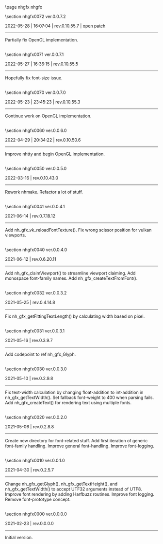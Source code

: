 \page nhgfx nhgfx

<div style="max-width:700px;">

\section nhgfx0072 ver.0.0.7.2

2022-05-28 | 16:07:04 | rev.0.10.55.7 | [open patch](../../patches/html/md_pages_be7dfc8a21e4e40b9a4cdbd66d9ce21a411efed6.html)

 ---

 Partially fix OpenGL implementation.

<br>\section nhgfx0071 ver.0.0.7.1

2022-05-27 | 16:36:15 | rev.0.10.55.5

 ---

 Hopefully fix font-size issue.

<br>\section nhgfx0070 ver.0.0.7.0

2022-05-23 | 23:45:23 | rev.0.10.55.3

 ---

 Continue work on OpenGL implementation.

<br>\section nhgfx0060 ver.0.0.6.0

2022-04-29 | 20:34:22 | rev.0.10.50.6

 ---

 Improve nhtty and begin OpenGL implementation.



<br>\section nhgfx0050 ver.0.0.5.0

2022-03-16 | rev.0.10.43.0

 ---

 Rework nhmake. Refactor a lot of stuff.

<br>\section nhgfx0041 ver.0.0.4.1

2021-06-14 | rev.0.7.18.12

 ---

 Add nh_gfx_vk_reloadFontTexture(). Fix wrong scissor position for vulkan viewports.

<br>\section nhgfx0040 ver.0.0.4.0

2021-06-12 | rev.0.6.20.11

 ---

 Add nh_gfx_claimViewport() to streamline viewport claiming. Add monospace font-family names. Add nh_gfx_createTextFromFont().

<br>\section nhgfx0032 ver.0.0.3.2

2021-05-25 | rev.0.4.14.8

 ---

 Fix nh_gfx_getFittingTextLength() by calculating width based on pixel.

<br>\section nhgfx0031 ver.0.0.3.1

2021-05-16 | rev.0.3.9.7

 ---

 Add codepoint to ref nh_gfx_Glyph.

<br>\section nhgfx0030 ver.0.0.3.0

2021-05-10 | rev.0.2.9.8

 ---

 Fix text-width calculation by changing float-addition to int-addition in nh_gfx_getTextWidth(). Set fallback font-weight to 400 when parsing fails. Add nh_gfx_createText() for rendering text using multiple fonts.

<br>\section nhgfx0020 ver.0.0.2.0

2021-05-06 | rev.0.2.8.8

 ---

 Create new directory for font-related stuff. Add first iteration of generic font-family handling. Improve general font-handling. Improve font-logging.

<br>\section nhgfx0010 ver.0.0.1.0

2021-04-30 | rev.0.2.5.7

 ---

 Change nh_gfx_getGlyph(), nh_gfx_getTextHeight(), and nh_gfx_getTextWidth() to accept UTF32 arguments instead of UTF8. Improve font rendering by adding Harfbuzz routines. Improve font logging. Remove font-prototype concept.

<br>\section nhgfx0000 ver.0.0.0.0

2021-02-23 | rev.0.0.0.0

 ---

 Initial version.

<br></div>